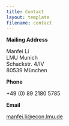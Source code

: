 ```yaml
---
title: Contact
layout: template
filename: contact
--- 
```


**Mailing Address**

Manfei Li\
LMU Munich\
Schackstr. 4/IV\
80539 München

**Phone**

+49 (0) 89 2180 5785

**Email**

manfei.li@econ.lmu.de
